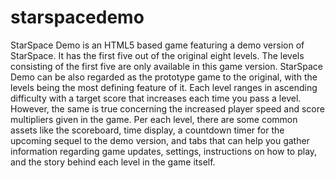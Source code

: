 # starspacedemo

StarSpace Demo is an HTML5 based game featuring a demo version of StarSpace. It has the first five out of the original eight levels.
The levels consisting of the first five are only available in this game version. StarSpace Demo can be also regarded as the prototype game to the original, with the levels being the most defining feature of it. Each level ranges in ascending difficulty with a target score that increases each time you pass a level. However, the same is true concerning the increased player speed and score multipliers given in the game. Per each level, there are some common assets like the scoreboard, time display, a countdown timer for the upcoming sequel to the demo version, and tabs that can help you gather information regarding game updates, settings, instructions on how to play, and the story behind each level in the game itself.
